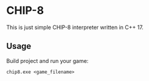 # CHIP-8
This is just simple CHIP-8 interpreter written in C++ 17.
## Usage
Build project and run your game:
```
chip8.exe <game_filename>
```